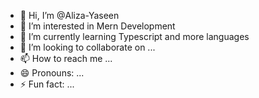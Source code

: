 - 👋 Hi, I’m @Aliza-Yaseen
- 👀 I’m interested in Mern Development
- 🌱 I’m currently learning Typescript and more languages
- 💞️ I’m looking to collaborate on ...
- 📫 How to reach me ...
- 😄 Pronouns: ...
- ⚡ Fun fact: ...

<!---
Aliza-Yaseen/Aliza-Yaseen is a ✨ special ✨ repository because its `README.md` (this file) appears on your GitHub profile.
You can click the Preview link to take a look at your changes.
--->
